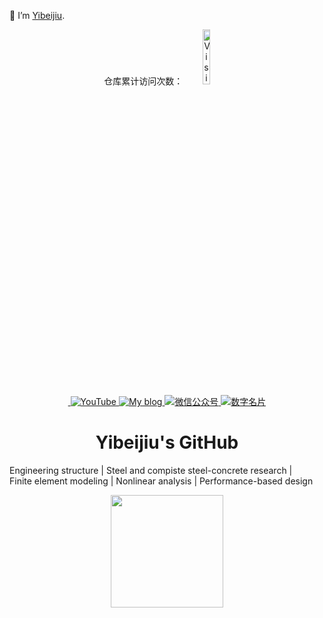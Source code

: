 🌱 I’m [Yibeijiu](https://github.com/zpy1160390580/).

<p align="center">
  仓库累计访问次数：<img src="https://profile-counter.glitch.me/zpy1160390580/count.svg" alt="Visitor Count" width="15%"/><br>
  <a href="https://github.com/zpy1160390580" target="_blank" rel="noopener">
    <img src="https://komarev.com/ghpvc/?username=zpy1160390580&style=flat" alt=""/>
  </a>
  <a href="https://www.youtube.com/channel/UCJVQRKyjDVBWXFz7XyKZHFw" target="_blank" rel="noopener">
    <img src="https://img.shields.io/badge/YouTube-red?style=flat&logo=youtube&logoColor=white" alt="YouTube"/>
  </a>
  <a href="https://www.cnblogs.com/yibeijiu" target="_blank" rel="noopener">
    <img src="https://img.shields.io/badge/My_Blog-blue" alt="My blog"/>
  </a>
  <a href="https://cdn.jsdelivr.net/gh/zpy1160390580/ybj-PicGo-picture-bed/images/OfficialAccounts/operate/查找公众号.png" target="_blank" rel="noopener">
    <img src="https://img.shields.io/badge/Subscriptions-blue" alt="微信公众号"/>
  </a>
  <a href="https://link3.cc/yibeijiu" target="_blank" rel="noopener">
    <img src="https://img.shields.io/badge/Card-blue" alt="数字名片"/>
  </a>
</p>


 <h1 style="text-align: center;">Yibeijiu's GitHub</h1>

Engineering structure | Steel and compiste steel-concrete research | <br>
Finite element modeling | Nonlinear analysis | Performance-based design

<p style="text-align: center;>
<a href="https://github.com/zpy1160390580/">
  <img height="180em" src="https://github-readme-stats-sigma-five.vercel.app/api?username=zpy1160390580&&show_icons=true&title_color=ffffff&icon_color=ffdc40&text_color=ffffff&bg_color=151515">
</a>
</p>





<!--
## Hi there 👋
**zpy1160390580/zpy1160390580** is a ✨ _special_ ✨ repository because its `README.md` (this file) appears on your GitHub profile.

Here are some ideas to get you started:
  <img weight="180em" height="180em" src = "https://github-readme-stats-sigma-five.vercel.app/api/top-langs/?username=zpy1160390580&theme=buefy&layout=compact&title_color=ffffff&bg_color=151515&text_color=FFFEFE">
- 🔭 I’m currently working on ...
- 🌱 I’m currently learning ...
- 👯 I’m looking to collaborate on ...
- 🤔 I’m looking for help with ...
- 💬 Ask me about ...
- 📫 How to reach me: ...
- 😄 Pronouns: ...
- ⚡ Fun fact: ...
-->
